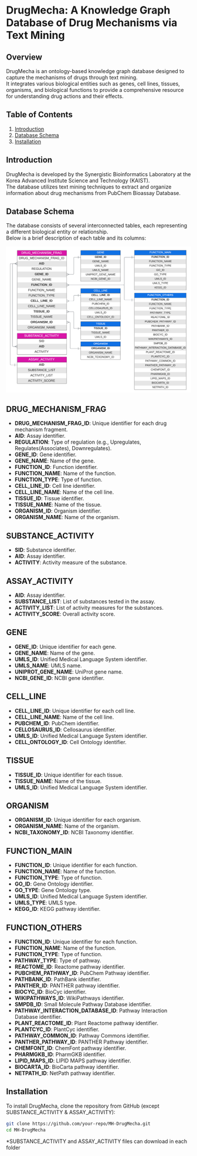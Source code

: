 # DrugMecha: A Knowledge Graph Database of Drug Mechanisms via Text Mining

## Overview
DrugMecha is an ontology-based knowledge graph database designed to capture the mechanisms of drugs through text mining.<br>
It integrates various biological entities such as genes, cell lines, tissues, organisms, and biological functions to provide a comprehensive resource for understanding drug actions and their effects.

## Table of Contents
1. [Introduction](#introduction)
2. [Database Schema](#database-schema)
3. [Installation](#installation)

## Introduction
DrugMecha is developed by the Synergistic Bioinformatics Laboratory at the Korea Advanced Institute Science and Technology (KAIST).<br>
The database utilizes text mining techniques to extract and organize information about drug mechanisms from PubChem Bioassay Database.

## Database Schema
The database consists of several interconnected tables, each representing a different biological entity or relationship.<br>
Below is a brief description of each table and its columns:

![Schema of DrugMecha](https://github.com/SYNBI-KAIST/MH-DrugMecha/raw/main/DrugMecha/DrugMecha-Schema.png)

## DRUG_MECHANISM_FRAG

- **DRUG_MECHANISM_FRAG_ID**: Unique identifier for each drug mechanism fragment.
- **AID**: Assay identifier.
- **REGULATION**: Type of regulation (e.g., Upregulates, Regulates(Associates), Downregulates).
- **GENE_ID**: Gene identifier.
- **GENE_NAME**: Name of the gene.
- **FUNCTION_ID**: Function identifier.
- **FUNCTION_NAME**: Name of the function.
- **FUNCTION_TYPE**: Type of function.
- **CELL_LINE_ID**: Cell line identifier.
- **CELL_LINE_NAME**: Name of the cell line.
- **TISSUE_ID**: Tissue identifier.
- **TISSUE_NAME**: Name of the tissue.
- **ORGANISM_ID**: Organism identifier.
- **ORGANISM_NAME**: Name of the organism.

## SUBSTANCE_ACTIVITY

- **SID**: Substance identifier.
- **AID**: Assay identifier.
- **ACTIVITY**: Activity measure of the substance.

## ASSAY_ACTIVITY

- **AID**: Assay identifier.
- **SUBSTANCE_LIST**: List of substances tested in the assay.
- **ACTIVITY_LIST**: List of activity measures for the substances.
- **ACTIVITY_SCORE**: Overall activity score.

## GENE

- **GENE_ID**: Unique identifier for each gene.
- **GENE_NAME**: Name of the gene.
- **UMLS_ID**: Unified Medical Language System identifier.
- **UMLS_NAME**: UMLS name.
- **UNIPROT_GENE_NAME**: UniProt gene name.
- **NCBI_GENE_ID**: NCBI gene identifier.

## CELL_LINE

- **CELL_LINE_ID**: Unique identifier for each cell line.
- **CELL_LINE_NAME**: Name of the cell line.
- **PUBCHEM_ID**: PubChem identifier.
- **CELLOSAURUS_ID**: Cellosaurus identifier.
- **UMLS_ID**: Unified Medical Language System identifier.
- **CELL_ONTOLOGY_ID**: Cell Ontology identifier.

## TISSUE

- **TISSUE_ID**: Unique identifier for each tissue.
- **TISSUE_NAME**: Name of the tissue.
- **UMLS_ID**: Unified Medical Language System identifier.

## ORGANISM

- **ORGANISM_ID**: Unique identifier for each organism.
- **ORGANISM_NAME**: Name of the organism.
- **NCBI_TAXONOMY_ID**: NCBI Taxonomy identifier.

## FUNCTION_MAIN

- **FUNCTION_ID**: Unique identifier for each function.
- **FUNCTION_NAME**: Name of the function.
- **FUNCTION_TYPE**: Type of function.
- **GO_ID**: Gene Ontology identifier.
- **GO_TYPE**: Gene Ontology type.
- **UMLS_ID**: Unified Medical Language System identifier.
- **UMLS_TYPE**: UMLS type.
- **KEGG_ID**: KEGG pathway identifier.

## FUNCTION_OTHERS

- **FUNCTION_ID**: Unique identifier for each function.
- **FUNCTION_NAME**: Name of the function.
- **FUNCTION_TYPE**: Type of function.
- **PATHWAY_TYPE**: Type of pathway.
- **REACTOME_ID**: Reactome pathway identifier.
- **PUBCHEM_PATHWAY_ID**: PubChem Pathway identifier.
- **PATHBANK_ID**: PathBank identifier.
- **PANTHER_ID**: PANTHER pathway identifier.
- **BIOCYC_ID**: BioCyc identifier.
- **WIKIPATHWAYS_ID**: WikiPathways identifier.
- **SMPDB_ID**: Small Molecule Pathway Database identifier.
- **PATHWAY_INTERACTION_DATABASE_ID**: Pathway Interaction Database identifier.
- **PLANT_REACTOME_ID**: Plant Reactome pathway identifier.
- **PLANTCYC_ID**: PlantCyc identifier.
- **PATHWAY_COMMON_ID**: Pathway Commons identifier.
- **PANTHER_PATHWAY_ID**: PANTHER Pathway identifier.
- **CHEMFONT_ID**: ChemFont pathway identifier.
- **PHARMGKB_ID**: PharmGKB identifier.
- **LIPID_MAPS_ID**: LIPID MAPS pathway identifier.
- **BIOCARTA_ID**: BioCarta pathway identifier.
- **NETPATH_ID**: NetPath pathway identifier.

## Installation
To install DrugMecha, clone the repository from GitHub (except SUBSTANCE_ACTIVITY & ASSAY_ACTIVITY):

```sh
git clone https://github.com/your-repo/MH-DrugMecha.git
cd MH-DrugMecha
```

*SUBSTANCE_ACTIVITY and ASSAY_ACTIVITY files can download in each folder
